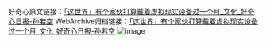 好奇心原文链接：[「这世界」有个家伙打算戴着虚拟现实设备过一个月_文化_好奇心日报-孙若空](https://www.qdaily.com/articles/3681.html)
WebArchive归档链接：[「这世界」有个家伙打算戴着虚拟现实设备过一个月_文化_好奇心日报-孙若空](http://web.archive.org/web/20190623152725/https://www.qdaily.com/articles/3681.html)
![image](http://ww3.sinaimg.cn/large/007d5XDpgy1g3vcz85g3oj30u040o4qp)